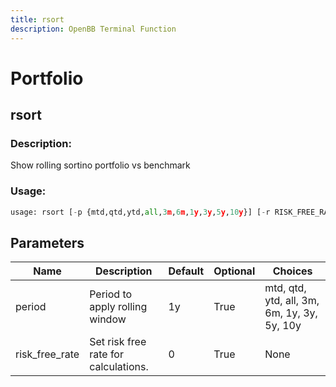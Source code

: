 ```yaml
---
title: rsort
description: OpenBB Terminal Function
---
```


# Portfolio

## rsort

### Description: 

Show rolling sortino portfolio vs benchmark

### Usage: 
```python
usage: rsort [-p {mtd,qtd,ytd,all,3m,6m,1y,3y,5y,10y}] [-r RISK_FREE_RATE]
```

## Parameters

| Name | Description | Default | Optional | Choices |
| ---- | ----------- | ------- | -------- | ------- |
| period | Period to apply rolling window | 1y | True | mtd, qtd, ytd, all, 3m, 6m, 1y, 3y, 5y, 10y |
| risk_free_rate | Set risk free rate for calculations. | 0 | True | None |


